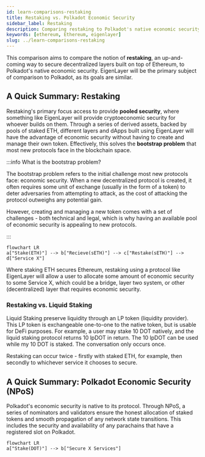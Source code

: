 ```yaml
---
id: learn-comparisons-restaking
title: Restaking vs. Polkadot Economic Security
sidebar_label: Restaking
description: Comparing restaking to Polkadot's native economic security.
keywords: [ethereum, Ethereum, eigenlayer]
slug: ../learn-comparisons-restaking
---
```


This comparison aims to compare the notion of **restaking**, an up-and-coming way to secure
decentralized layers built on top of Ethereum, to Polkadot's native economic security. EigenLayer
will be the primary subject of comparison to Polkadot, as its goals are similar.

## A Quick Summary: Restaking

Restaking's primary focus access to provide **pooled security**, where something like EigenLayer
will provide cryptoeconomic security for whoever builds on them. Through a series of derived assets,
backed by pools of staked ETH, different layers and dApps built using EigenLayer will have the
advantage of economic security without having to create and manage their own token. Effectively,
this solves the **bootstrap problem** that most new protocols face in the blockchain space.

:::info What is the bootstrap problem?

The bootstrap problem refers to the initial challenge most new protocols face: economic security.
When a new decentralized protocol is created, it often requires some unit of exchange (usually in
the form of a token) to deter adversaries from attempting to attack, as the cost of attacking the
protocol outweighs any potential gain.

However, creating and managing a new token comes with a set of challenges - both technical and
legal, which is why having an available pool of economic security is appealing to new protocols.

:::

```mermaid
flowchart LR
a["Stake(ETH)"] --> b["Recieve(sETH)"] --> c["Restake(sETH)"] --> d["Service X"]
```

Where staking ETH secures Ethereum, restaking using a protocol like EigenLayer will allow a user to
allocate some amount of economic security to some Service X, which could be a bridge, layer two
system, or other (decentralized) layer that requires economic security.

### Restaking vs. Liquid Staking

Liquid Staking preserve liquidity through an LP token (liquidity provider). This LP token is
exchangeable one-to-one to the native token, but is usable for DeFi purposes. For example, a user
may stake 10 DOT natively, and the liquid staking protocol returns 10 lpDOT in return. The 10 lpDOT
can be used while my 10 DOT is staked. The conversation only occurs once.

Restaking can occur twice - firstly with staked ETH, for example, then secondly to whichever service
it chooses to secure.

## A Quick Summary: Polkadot Economic Security (NPoS)

Polkadot's economic security is native to its protocol. Through NPoS, a series of nominators and
validators ensure the honest allocation of staked tokens and smooth propagation of any network state
transitions. This includes the security and availability of any parachains that have a registered
slot on Polkadot.

```mermaid
flowchart LR
a["Stake(DOT)"] --> b["Secure X Services"]
```
